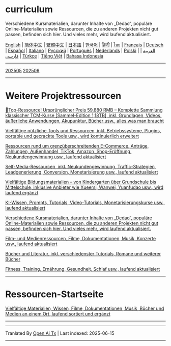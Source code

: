 # curriculum

Verschiedene Kursmaterialien, darunter Inhalte von „Dedao“, populäre Online-Materialien sowie Ressourcen, die zu anderen Projekten nicht gut passen, befinden sich hier. Und vieles mehr, wird laufend aktualisiert.

[English](https://openaitx.github.io/view.html?user=mswnlz&project=curriculum&lang=en) | [简体中文](https://openaitx.github.io/view.html?user=mswnlz&project=curriculum&lang=zh-CN) | [繁體中文](https://openaitx.github.io/view.html?user=mswnlz&project=curriculum&lang=zh-TW) | [日本語](https://openaitx.github.io/view.html?user=mswnlz&project=curriculum&lang=ja) | [한국어](https://openaitx.github.io/view.html?user=mswnlz&project=curriculum&lang=ko) | [हिन्दी](https://openaitx.github.io/view.html?user=mswnlz&project=curriculum&lang=hi) | [ไทย](https://openaitx.github.io/view.html?user=mswnlz&project=curriculum&lang=th) | [Français](https://openaitx.github.io/view.html?user=mswnlz&project=curriculum&lang=fr) | [Deutsch](https://openaitx.github.io/view.html?user=mswnlz&project=curriculum&lang=de) | [Español](https://openaitx.github.io/view.html?user=mswnlz&project=curriculum&lang=es) | [Italiano](https://openaitx.github.io/view.html?user=mswnlz&project=curriculum&lang=it) | [Русский](https://openaitx.github.io/view.html?user=mswnlz&project=curriculum&lang=ru) | [Português](https://openaitx.github.io/view.html?user=mswnlz&project=curriculum&lang=pt) | [Nederlands](https://openaitx.github.io/view.html?user=mswnlz&project=curriculum&lang=nl) | [Polski](https://openaitx.github.io/view.html?user=mswnlz&project=curriculum&lang=pl) | [العربية](https://openaitx.github.io/view.html?user=mswnlz&project=curriculum&lang=ar) | [فارسی](https://openaitx.github.io/view.html?user=mswnlz&project=curriculum&lang=fa) | [Türkçe](https://openaitx.github.io/view.html?user=mswnlz&project=curriculum&lang=tr) | [Tiếng Việt](https://openaitx.github.io/view.html?user=mswnlz&project=curriculum&lang=vi) | [Bahasa Indonesia](https://openaitx.github.io/view.html?user=mswnlz&project=curriculum&lang=id)


-------------------

[202505](https://raw.githubusercontent.com/mswnlz/curriculum/main/202505.md)
[202506](https://raw.githubusercontent.com/mswnlz/curriculum/main/202506.md)

---------------
# Weitere Projektressourcen

[🎁Top-Ressource! Ursprünglicher Preis 59.880 RMB – Komplette Sammlung klassischer TCM-Kurse [Sammel-Edition 1,18TB], inkl. Grundlagen, Videos, äußerliche Anwendungen, Akupunktur, Bücher usw., alles was man braucht](https://github.com/mswnlz/chinese-traditional)

[Vielfältige nützliche Tools und Ressourcen, inkl. Betriebssysteme, Plugins, portable und gecrackte Tools usw., wird kontinuierlich erweitert](https://github.com/mswnlz/tools)

[Ressourcen rund um grenzüberschreitenden E-Commerce, Anträge, Zahlungen, Außenhandel, TikTok, Amazon, Shop-Eröffnung, Neukundengewinnung usw., laufend aktualisiert](https://github.com/mswnlz/cross-border)

[Self-Media-Ressourcen, inkl. Neukundengewinnung, Traffic-Strategien, Leadgenerierung, Conversion, Monetarisierung usw., laufend aktualisiert](https://github.com/mswnlz/self-media)

[Vielfältige Bildungsmaterialien – von Kindergarten über Grundschule bis Mittelschule, inklusive Anbieter wie Xueersi, Wanwei, Yuanfudao usw., wird laufend ergänzt](https://github.com/mswnlz/edu-knowlege)

[KI-Wissen, Prompts, Tutorials, Video-Tutorials, Monetarisierungskurse usw., laufend aktualisiert](https://github.com/mswnlz/AIknowledge)

[Verschiedene Kursmaterialien, darunter Inhalte von „Dedao“, populäre Online-Materialien sowie Ressourcen, die zu anderen Projekten nicht gut passen, befinden sich hier. Und vieles mehr, wird laufend aktualisiert.](https://github.com/mswnlz/curriculum)

[Film- und Medienressourcen, Filme, Dokumentationen, Musik, Konzerte usw., laufend aktualisiert](https://github.com/mswnlz/movies)

[Bücher und Literatur, inkl. verschiedenster Tutorials, Romane und weiterer Bücher](https://github.com/mswnlz/book)

[Fitness, Training, Ernährung, Gesundheit, Schlaf usw., laufend aktualisiert](https://github.com/mswnlz/healthy)

---------------

# Ressourcen-Startseite
[Vielfältige Materialien, Wissen, Filme, Dokumentationen, Musik, Bücher und Medien an einem Ort, laufend sortiert und ergänzt](https://github.com/mswnlz)

---------------

---

Tranlated By [Open Ai Tx](https://github.com/OpenAiTx/OpenAiTx) | Last indexed: 2025-06-15

---